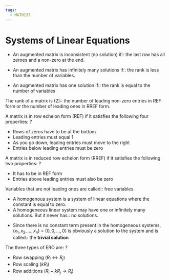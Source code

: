```yaml
---
tags:
  - MATH133
---
```

# Systems of Linear Equations

- An augmented matrix is inconsistent (no solution) if:: the last row has all zeroes and a non-zero at the end.
<!--SR:!2025-03-19,116,250-->
- An augmented matrix has infinitely many solutions if:: the rank is less than the number of variables.
<!--SR:!2025-03-07,109,250-->
- An augmented matrix has one solution if:: the rank is equal to the number of variables
<!--SR:!2024-12-15,62,250-->

The rank of a matrix is (2):: the number of leading non-zero entries in REF form or the number of leading ones in RREF form.
<!--SR:!2024-12-27,47,230-->

A matrix is in row echelon form (REF) if it satisfies the following four properties:
?
- Rows of zeros have to be at the bottom
- Leading entries must equal 1
- As you go down, leading entries must move to the right
- Entries below leading entries must be zero
<!--SR:!2025-02-25,104,250-->

A matrix is in reduced row echelon form (RREF) if it satisfies the following two properties:
?
- It has to be in REF form
- Entries above leading entries must also be zero
<!--SR:!2025-04-27,142,250-->

Variables that are not leading ones are called:: free variables.
<!--SR:!2024-12-14,62,250-->


- A homogenous system is a system of linear equations where the constant is equal to zero.
- A homogeneous linear system may have one or infinitely many solutions. But it never has:: no solutions.
<!--SR:!2024-12-18,64,250-->
- Since there is no constant term present in the homogeneous systems, $(x_{1},x_{2},\dots,x_{n})$ = $(0, 0, \dots, 0)$ is obviously a solution to the system and is called:: the **trivial solution**
<!--SR:!2025-05-20,166,270-->


The three types of ERO are:
?
- Row swapping ($R_{i}\leftrightarrow R_{j}$)
- Row scaling ($kR_{i}$)
- Row additions ($R_{i}+kR_{j}\rightarrow R_{i}$)
<!--SR:!2025-02-13,84,250-->